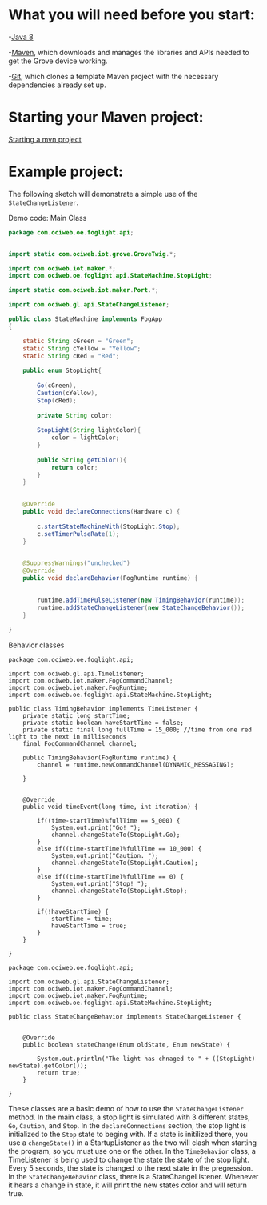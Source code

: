 # What you will need before you start:
-[Java 8](https://docs.oracle.com/javase/8/docs/technotes/guides/install/install_overview.html) 

-[Maven](https://maven.apache.org/install.html), which downloads and manages the libraries and APIs needed to get the Grove device working.

-[Git](https://git-scm.com/), which clones a template Maven project with the necessary dependencies already set up.

# Starting your Maven project: 
[Starting a mvn project](https://github.com/oci-pronghorn/FogLighter/blob/master/README.md)

# Example project:

The following sketch will demonstrate a simple use of the ```StateChangeListener```.

Demo code:
Main Class


```java
package com.ociweb.oe.foglight.api;


import static com.ociweb.iot.grove.GroveTwig.*;

import com.ociweb.iot.maker.*;
import com.ociweb.oe.foglight.api.StateMachine.StopLight;

import static com.ociweb.iot.maker.Port.*;

import com.ociweb.gl.api.StateChangeListener;

public class StateMachine implements FogApp
{

	static String cGreen = "Green";
	static String cYellow = "Yellow";
	static String cRed = "Red";
	
	public enum StopLight{
		
		Go(cGreen), 
		Caution(cYellow), 
		Stop(cRed);
		
		private String color;
		
		StopLight(String lightColor){
			color = lightColor;
		}
		
		public String getColor(){
			return color;
		}
	}

	
    @Override
    public void declareConnections(Hardware c) {
    	
    	c.startStateMachineWith(StopLight.Stop);
    	c.setTimerPulseRate(1);
    }

   
	@SuppressWarnings("unchecked")
	@Override
    public void declareBehavior(FogRuntime runtime) {

        
        runtime.addTimePulseListener(new TimingBehavior(runtime));
		runtime.addStateChangeListener(new StateChangeBehavior());
    }
          
}
```


Behavior classes

```
package com.ociweb.oe.foglight.api;

import com.ociweb.gl.api.TimeListener;
import com.ociweb.iot.maker.FogCommandChannel;
import com.ociweb.iot.maker.FogRuntime;
import com.ociweb.oe.foglight.api.StateMachine.StopLight;

public class TimingBehavior implements TimeListener {
	private static long startTime;
	private static boolean haveStartTime = false;
	private static final long fullTime = 15_000; //time from one red light to the next in milliseconds
    final FogCommandChannel channel;

	public TimingBehavior(FogRuntime runtime) {
		channel = runtime.newCommandChannel(DYNAMIC_MESSAGING);

	}


	@Override
	public void timeEvent(long time, int iteration) {
		
		if((time-startTime)%fullTime == 5_000) {
			System.out.print("Go! ");
			channel.changeStateTo(StopLight.Go);
		}
		else if((time-startTime)%fullTime == 10_000) {
			System.out.print("Caution. ");
			channel.changeStateTo(StopLight.Caution);
		}
		else if((time-startTime)%fullTime == 0) {
			System.out.print("Stop! ");
			channel.changeStateTo(StopLight.Stop);
		}
		
		if(!haveStartTime) {
			startTime = time;
			haveStartTime = true;
		}
	}

}
```
```
package com.ociweb.oe.foglight.api;

import com.ociweb.gl.api.StateChangeListener;
import com.ociweb.iot.maker.FogCommandChannel;
import com.ociweb.iot.maker.FogRuntime;
import com.ociweb.oe.foglight.api.StateMachine.StopLight;

public class StateChangeBehavior implements StateChangeListener {


	@Override
	public boolean stateChange(Enum oldState, Enum newState) {
		
		System.out.println("The light has chnaged to " + ((StopLight) newState).getColor());
		return true;
	}

}

```
These classes are a basic demo of how to use the ```StateChangeListener``` method. In the main class, a stop light is simulated with 3 different states, ```Go```, ```Caution```, and ```Stop```. In the ```declareConnections``` section, the stop light is initialized to the ```Stop``` state to beging with. If a state is initilized there, you use a ```changeState()``` in a StartupListener as the two will clash when starting the program, so you must use one or the other. In the ```TimeBehavior``` class, a TimeListener is being used to change the state the state of the stop light. Every 5 seconds, the state is changed to the next state in the pregression. In the ```StateChangeBehavior``` class, there is a StateChangeListener. Whenever it hears a change in state, it will print the new states color and will return true.
